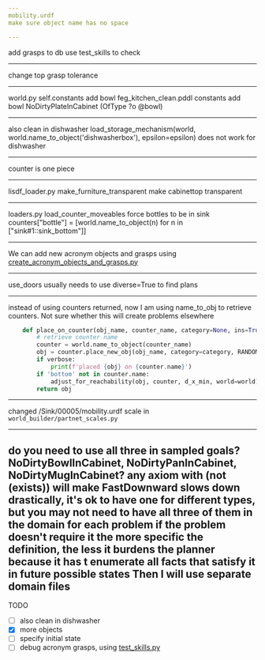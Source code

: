 ```yaml
---
mobility.urdf
make sure object name has no space

---
```

add grasps to db
use test_skills to check

---
change top grasp tolerance

---
world.py self.constants add bowl
feg_kitchen_clean.pddl constants add bowl
NoDirtyPlateInCabinet (OfType ?o @bowl)

---
also clean in dishwasher
load_storage_mechanism(world, world.name_to_object('dishwasherbox'), epsilon=epsilon) does not work for dishwasher

---
counter is one piece

---
lisdf_loader.py make_furniture_transparent make cabinettop transparent

---
loaders.py  load_counter_moveables  force bottles to be in sink
counters["bottle"] = [world.name_to_object(n) for n in ["sink#1::sink_bottom"]]

---
We can add new acronym objects and grasps using [create_acronym_objects_and_grasps.py](create_acronym_objects_and_grasps.py)

---
use_doors usually needs to use diverse=True to find plans

---
instead of using counters returned, now I am using name_to_obj to retrieve counters. Not sure whether this will create
problems elsewhere
```python
    def place_on_counter(obj_name, counter_name, category=None, ins=True):
        # retrieve counter name
        counter = world.name_to_object(counter_name)
        obj = counter.place_new_obj(obj_name, category=category, RANDOM_INSTANCE=ins, world=world)
        if verbose:
            print(f'placed {obj} on {counter.name}')
        if 'bottom' not in counter.name:
            adjust_for_reachability(obj, counter, d_x_min, world=world)
        return obj
```

---
changed /Sink/00005/mobility.urdf scale in `world_builder/partnet_scales.py`

---
do you need to use all three in sampled goals? NoDirtyBowlInCabinet, NoDirtyPanInCabinet, NoDirtyMugInCabinet?
any axiom with (not (exists)) will make FastDownward slows down drastically, it's ok to have one for different types, but you may not need to have all three of them in the domain for each problem if the problem doesn't require it
the more specific the definition, the less it burdens the planner because it has t enumerate all facts that satisfy it in future possible states
Then I will use separate domain files
---
TODO
-[ ] also clean in dishwasher
-[x] more objects
-[ ] specify initial state
-[ ] debug acronym grasps, using [test_skills.py](test_skills.py)